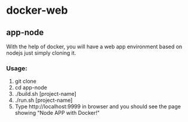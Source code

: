 # docker-web

## app-node
With the help of docker, you will have a web app environment based on nodejs just simply cloning it. 

### Usage:
1. git clone
2. cd app-node
3. ./build.sh [project-name]
4. ./run.sh   [project-name]
5. Type http://localhost:9999 in browser and you should see the page showing "Node APP with Docker!"

